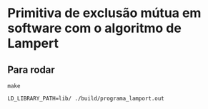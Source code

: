 # Primitiva de exclusão mútua em software com o algoritmo de Lampert

## Para rodar

`make`

`LD_LIBRARY_PATH=lib/ ./build/programa_lamport.out`
